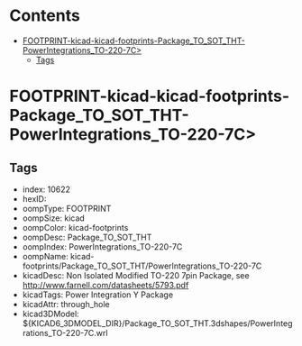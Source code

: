 



Contents
========

* [FOOTPRINT-kicad-kicad-footprints-Package_TO_SOT_THT-PowerIntegrations_TO-220-7C>](#footprint-kicad-kicad-footprints-package_to_sot_tht-powerintegrations_to-220-7c)
	* [Tags](#tags)

# FOOTPRINT-kicad-kicad-footprints-Package_TO_SOT_THT-PowerIntegrations_TO-220-7C>

## Tags

- index: 10622
- hexID: 
- oompType: FOOTPRINT
- oompSize: kicad
- oompColor: kicad-footprints
- oompDesc: Package_TO_SOT_THT
- oompIndex: PowerIntegrations_TO-220-7C
- oompName: kicad-footprints/Package_TO_SOT_THT/PowerIntegrations_TO-220-7C
- kicadDesc: Non Isolated Modified TO-220 7pin Package, see http://www.farnell.com/datasheets/5793.pdf
- kicadTags: Power Integration Y Package
- kicadAttr: through_hole
- kicad3DModel: ${KICAD6_3DMODEL_DIR}/Package_TO_SOT_THT.3dshapes/PowerIntegrations_TO-220-7C.wrl
